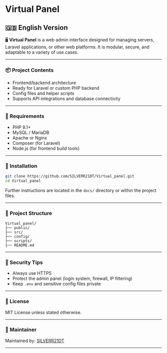 # Virtual Panel

## 🇬🇧 English Version

🖥️ **Virtual Panel** is a web admin interface designed for managing servers, Laravel applications, or other web platforms. It is modular, secure, and adaptable to a variety of use cases.

---

### 📦 Project Contents

- Frontend/backend architecture  
- Ready for Laravel or custom PHP backend  
- Config files and helper scripts  
- Supports API integrations and database connectivity  

---

### 🔧 Requirements

- PHP 8.1+  
- MySQL / MariaDB  
- Apache or Nginx  
- Composer (for Laravel)  
- Node.js (for frontend build tools)  

---

### 🚀 Installation

```bash
git clone https://github.com/SILVERR21DT/Virtual_panel.git
cd Virtual_panel
```

Further instructions are located in the `docs/` directory or within the project files.

---

### 📁 Project Structure

```
Virtual_panel/
├── public/
├── src/
├── config/
├── scripts/
├── README.md
```

---

### 🔐 Security Tips

- Always use HTTPS  
- Protect the admin panel (login system, firewall, IP filtering)  
- Keep `.env` and sensitive config files private  

---

### 📜 License

MIT License unless stated otherwise.

---

### 👤 Maintainer

Maintained by: [SILVERR21DT](https://github.com/SILVERR21DT)

---
